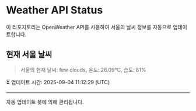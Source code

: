 
# Weather API Status

이 리포지토리는 OpenWeather API를 사용하여 서울의 날씨 정보를 자동으로 업데이트합니다.

## 현재 서울 날씨
> 서울의 현재 날씨: few clouds, 온도: 26.09°C, 습도: 81%

⏳ 업데이트 시간: 2025-09-04 11:12:29 (UTC)

---
자동 업데이트 봇에 의해 관리됩니다.
